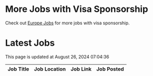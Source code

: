 # More Jobs with Visa Sponsorship

Check out [Europe Jobs](https://github.com/sureshparimi/europejobs#latest-jobs) for more jobs with visa sponsorship.

# Latest Jobs

This page is updated at August 26, 2024 07:04:36

| Job Title | Job Location | Job Link | Job Posted |
| --- | --- | --- | --- |
